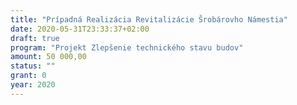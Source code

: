 ```yaml
---
title: "Prípadná Realizácia Revitalizácie Šrobárovho Námestia"
date: 2020-05-31T23:33:37+02:00
draft: true
program: "Projekt Zlepšenie technického stavu budov"
amount: 50 000,00
status: ""
grant: 0
year: 2020
---
```


